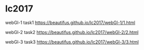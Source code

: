 # lc2017
webGl-1   task1 https://beautifus.github.io/lc2017/webGl-1/1.html

webGl-2   task2 https://beautifus.github.io/lc2017/webGl-2/2.html

 webGl-3   task3 https://beautifus.github.io/lc2017/webGl-3/3.html
 
